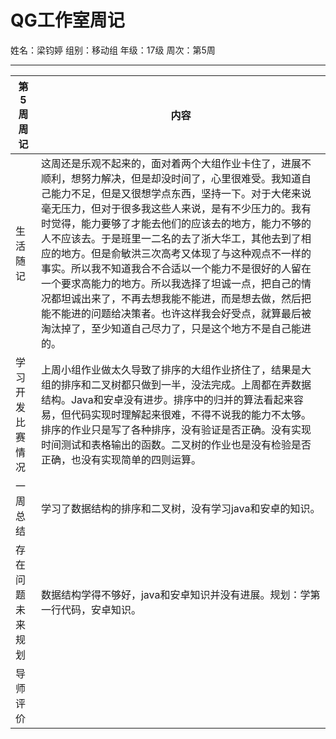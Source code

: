 # QG工作室周记

姓名：梁钧婷  组别：移动组  年级：17级  周次：第5周

---

第5周周记 | 内容
---|---
生活随记 | 这周还是乐观不起来的，面对着两个大组作业卡住了，进展不顺利，想努力解决，但是却没时间了，心里很难受。我知道自己能力不足，但是又很想学点东西，坚持一下。对于大佬来说毫无压力，但对于很多我这些人来说，是有不少压力的。我有时觉得，能力要够了才能去他们的应该去的地方，能力不够的人不应该去。于是班里一二名的去了浙大华工，其他去到了相应的地方。但是俞敏洪三次高考又体现了与这种观点不一样的事实。所以我不知道我合不合适以一个能力不是很好的人留在一个要求高能力的地方。所以我选择了坦诚一点，把自己的情况都坦诚出来了，不再去想我能不能进，而是想去做，然后把能不能进的问题给决策者。也许这样我会好受点，就算最后被淘汰掉了，至少知道自己尽力了，只是这个地方不是自己能进的。
 学习开发比赛情况| 上周小组作业做太久导致了排序的大组作业挤住了，结果是大组的排序和二叉树都只做到一半，没法完成。上周都在弄数据结构。Java和安卓没有进步。排序中的归并的算法看起来容易，但代码实现时理解起来很难，不得不说我的能力不太够。排序的作业只是写了各种排序，没有验证是否正确。没有实现时间测试和表格输出的函数。二叉树的作业也是没有检验是否正确，也没有实现简单的四则运算。
一周总结|学习了数据结构的排序和二叉树，没有学习java和安卓的知识。
存在问题未来规划|数据结构学得不够好，java和安卓知识并没有进展。规划：学第一行代码，安卓知识。
导师评价|